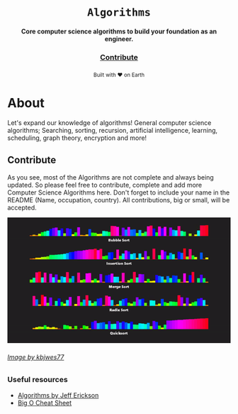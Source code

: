 <div align="center">

  <h1><code>Algorithms</code></h1>

  <strong>Core computer science algorithms to build your foundation as an engineer.</strong>

  <h3>
    <a href="https://github.com/unobatbayar/Algorithms/pull/new/master">Contribute</a>
  </h3>

  <sub>Built with ❤️️ on Earth</sub>
</div>

# About
Let's expand our knowledge of algorithms! General computer science algorithms; Searching, sorting, recursion, artificial intelligence, learning, scheduling, graph theory, encryption and more!

## Contribute
As you see, most of the Algorithms are not complete and always being updated. So please feel free to contribute, complete and add more Computer Science Algorithms here. Don't forget to include your name in the README (Name, occupation, country). All contributions, big or small, will be accepted.

![alt text](https://github.com/unobatbayar/algorithms/blob/master/images/project7.gif)

###### [Image by kbjwes77](https://gfycat.com/flimsygivinghart-programming-algorithms-gamemaker-insertion)

### Useful resources
 - [Algorithms by Jeff Erickson](http://jeffe.cs.illinois.edu/teaching/algorithms/book/Algorithms-JeffE.pdf)
 - [Big O Cheat Sheet](https://www.bigocheatsheet.com/)
